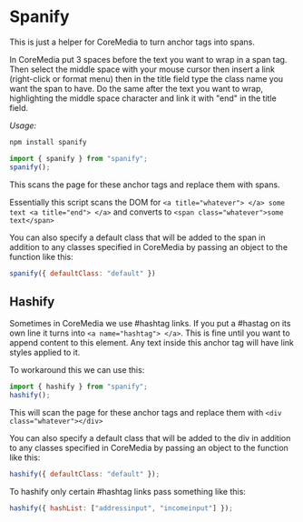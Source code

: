 # Spanify

This is just a helper for CoreMedia to turn anchor tags into spans.

In CoreMedia put 3 spaces before the text you want to wrap in a span tag. Then select the middle space with your mouse cursor then insert a link (right-click or format menu) then in the title field type the class name you want the span to have. Do the same after the text you want to wrap, highlighting the middle space character and link it with "end" in the title field.

*Usage:*

```bash
npm install spanify
```
```js
import { spanify } from "spanify";
spanify();
```

This scans the page for these anchor tags and replace them with spans.

Essentially this script scans the DOM for `<a title="whatever"> </a> some text <a title="end"> </a>` and converts to `<span class="whatever">some text</span>`

You can also specify a default class that will be added to the span in addition to any classes specified in CoreMedia by passing an object to the function like this:

```js 
spanify({ defaultClass: "default" })
```

## Hashify

Sometimes in CoreMedia we use #hashtag links. If you put a #hastag on its own line it turns into `<a name="hashtag"> </a>`. This is fine until you want to append content to this element. Any text inside this anchor tag will have link styles applied to it.

To workaround this we can use this: 

```js
import { hashify } from "spanify";
hashify();
```

This will scan the page for these anchor tags and replace them with `<div class="whatever"></div>`

You can also specify a default class that will be added to the div in addition to any classes specified in CoreMedia by passing an object to the function like this:

```js
hashify({ defaultClass: "default" });
```

To hashify only certain #hashtag links pass something like this:

```js
hashify({ hashList: ["addressinput", "incomeinput"] });
```
